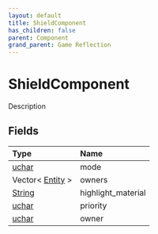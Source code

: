 ```yaml
---
layout: default
title: ShieldComponent
has_children: false
parent: Component
grand_parent: Game Reflection
---
```

# ShieldComponent
Description 

## Fields
| Type | Name |
|:-------------|:--------------|
| [uchar](/game-reflection/enums/uchar.md) | mode |
| Vector< [Entity](/game-reflection/classes/entity.md) > | owners |
| [String](/game-reflection/components/string.md) | highlight_material |
| [uchar](/game-reflection/enums/uchar.md) | priority |
| [uchar](/game-reflection/enums/uchar.md) | owner |

